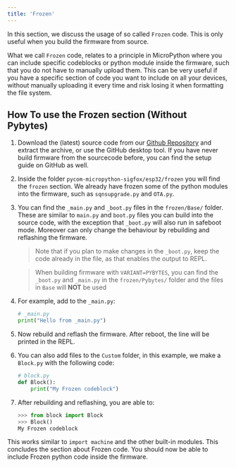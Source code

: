 ```yaml
---
title: 'Frozen'
---
```

In this section, we discuss the usage of so called `Frozen` code. This is only useful when you build the firmware from source.

What we call `Frozen` code, relates to a principle in MicroPython where you can include specific codeblocks or python module inside the firmware, such that you do not have to manually upload them. This can be very useful if you have a specific section of code you want to include on all your devices, without manually uploading it every time and risk losing it when formatting the file system.

## How To use the Frozen section (Without Pybytes)
1. Download the (latest) source code from our [Github Repository](https://github.com/pycom/pycom-micropython-sigfox) and extract the archive, or use the GitHub desktop tool. If you have never build firmware from the sourcecode before, you can find the setup guide on GitHub as well. 

2. Inside the folder `pycom-micropython-sigfox/esp32/frozen` you will find the `frozen` section. We already have frozen some of the python modules into the firmware, such as `sqnsupgrade.py` and `OTA.py`.
3. You can find the `_main.py` and `_boot.py` files in the `frozen/Base/` folder. These are similar to `main.py` and `boot.py` files you can build into the source code, with the exception that `_boot.py` will also run in safeboot mode. Moreover can only change the behaviour by rebuilding and reflashing the firmware. 
    > Note that if you plan to make changes in the `_boot.py`, keep the code already in the file, as that enables the output to REPL.

    > When building firmware with `VARIANT=PYBYTES`, you can find the `_boot.py` and `_main.py` in the `frozen/Pybytes/` folder and the files in `Base` will **NOT** be used

4. For example, add to the `_main.py`:
    ```python
    # _main.py
    print("Hello from _main.py")
    ```
5. Now rebuild and reflash the firmware. After reboot, the line will be printed in the REPL.
6. You can also add files to the `Custom` folder, in this example, we make a `Block.py` with the following code:
    ```python
    # block.py
    def Block():
        print("My Frozen codeblock")
    ```
7. After rebuilding and reflashing, you are able to:
    ```python
    >>> from block import Block
    >>> Block()
    My Frozen codeblock
    ```
This works similar to `import machine` and the other built-in modules.
This concludes the section about Frozen code. You should now be able to include Frozen python code inside the firmware. 